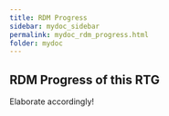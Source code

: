 ```yaml
---
title: RDM Progress
sidebar: mydoc_sidebar
permalink: mydoc_rdm_progress.html
folder: mydoc
---
```


## RDM Progress of this RTG 

Elaborate accordingly!
